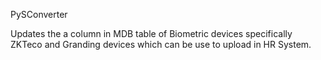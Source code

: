 PySConverter

Updates the a column in MDB table of Biometric devices specifically ZKTeco and Granding devices which can be use to upload in HR System.
